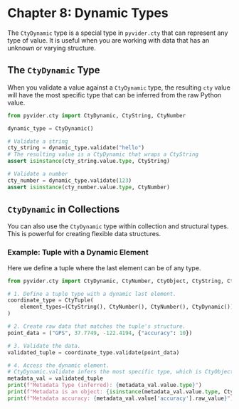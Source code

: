 # Chapter 8: Dynamic Types

The `CtyDynamic` type is a special type in `pyvider.cty` that can represent any type of value. It is useful when you are working with data that has an unknown or varying structure.

## The `CtyDynamic` Type

When you validate a value against a `CtyDynamic` type, the resulting `cty` value will have the most specific type that can be inferred from the raw Python value.

```python
from pyvider.cty import CtyDynamic, CtyString, CtyNumber

dynamic_type = CtyDynamic()

# Validate a string
cty_string = dynamic_type.validate("hello")
# The resulting value is a CtyDynamic that wraps a CtyString
assert isinstance(cty_string.value.type, CtyString)

# Validate a number
cty_number = dynamic_type.validate(123)
assert isinstance(cty_number.value.type, CtyNumber)
```

## `CtyDynamic` in Collections

You can also use the `CtyDynamic` type within collection and structural types. This is powerful for creating flexible data structures.

### Example: Tuple with a Dynamic Element

Here we define a tuple where the last element can be of any type.

```python
from pyvider.cty import CtyDynamic, CtyNumber, CtyObject, CtyString, CtyTuple

# 1. Define a tuple type with a dynamic last element.
coordinate_type = CtyTuple(
    element_types=(CtyString(), CtyNumber(), CtyNumber(), CtyDynamic())
)

# 2. Create raw data that matches the tuple's structure.
point_data = ("GPS", 37.7749, -122.4194, {"accuracy": 10})

# 3. Validate the data.
validated_tuple = coordinate_type.validate(point_data)

# 4. Access the dynamic element.
# CtyDynamic.validate infers the most specific type, which is CtyObject here.
metadata_val = validated_tuple
print(f"Metadata Type (inferred): {metadata_val.value.type}")
print(f"Metadata is an object: {isinstance(metadata_val.value.type, CtyObject)}")
print(f"Metadata accuracy: {metadata_val.value['accuracy'].raw_value}")
```

